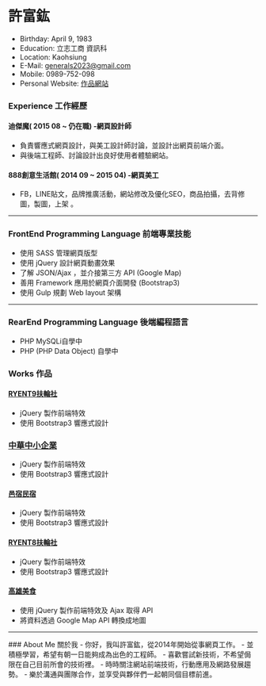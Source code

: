 # 許富鈜
- Birthday: April 9, 1983
- Education: 立志工商 資訊科
- Location: Kaohsiung
- E-Mail: generals2023@gmail.com
- Mobile: 0989-752-098
- Personal Website: <a href="http://generals.clouds.twgogo.org/wj1_1/" target="_blank">作品網站</a>
### Experience 工作經歷

#### 迪傑魔( 2015 08 ~ 仍在職) -網頁設計師
- 負責響應式網頁設計，與美工設計師討論，並設計出網頁前端介面。
- 與後端工程師、討論設計出良好使用者體驗網站。

#### 888創意生活館( 2014 09 ~ 2015 04) -網頁美工
- FB，LINE貼文，品牌推廣活動，網站修改及優化SEO，商品拍攝，去背修圖，製圖，上架 。
----------------------------------- 
### FrontEnd Programming Language 前端專業技能
- 使用 SASS 管理網頁版型
- 使用 jQuery 設計網頁動畫效果
- 了解 JSON/Ajax ，並介接第三方 API (Google Map)
- 善用 Framework 應用於網頁介面開發 (Bootstrap3)
- 使用 Gulp 規劃 Web layout 架構
 
 ----------------------------------- 
### RearEnd Programming Language 後端編程語言
 - PHP MySQLi自學中
 - PHP (PHP Data Object) 自學中
 

### Works 作品

#### <a href="http://generals.clouds.twgogo.org/ryent9/" target="_blank">RYENT9扶輪社</a>
 - jQuery 製作前端特效
 - 使用 Bootstrap3 響應式設計
 
### <a href="http://generals.clouds.twgogo.org/citma/" target="_blank">中華中小企業</a>
 - jQuery 製作前端特效
 - 使用 Bootstrap3 響應式設計
 
#### <a href="http://generals.clouds.twgogo.org/xshtec/" target="_blank">邑宿民宿</a>
 - jQuery 製作前端特效
 - 使用 Bootstrap3 響應式設計
 
#### <a href="http://generals.clouds.twgogo.org/ryent8/" target="_blank">RYENT8扶輪社</a>
 - jQuery 製作前端特效
 - 使用 Bootstrap3 響應式設計
  
#### <a href="http://generals.clouds.twgogo.org/google_map/" target="_blank">高雄美食</a>
 - 使用 jQuery 製作前端特效及 Ajax 取得 API
 - 將資料透過 Google Map API 轉換成地圖


<hr>
### About Me 關於我
 - 你好，我叫許富鈜，從2014年開始從事網頁工作。
 - 並積極學習，希望有朝一日能夠成為出色的工程師。 
 - 喜歡嘗試新技術，不希望侷限在自己目前所會的技術裡。 
 - 時時關注網站前端技術，行動應用及網路發展趨勢。
 - 樂於溝通與團隊合作，並享受與夥伴們一起朝同個目標前進。

